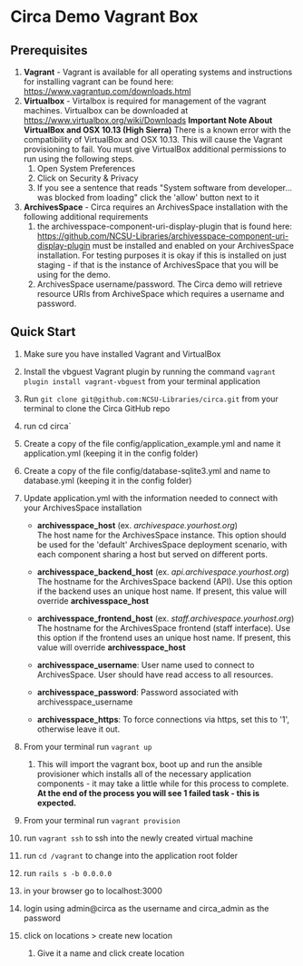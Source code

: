 # Circa Demo Vagrant Box

## Prerequisites
1. **Vagrant** - Vagrant is available for all operating systems and instructions for installing vagrant can be found here: https://www.vagrantup.com/downloads.html
2. **Virtualbox** - Virtalbox is required for management of the vagrant machines. Virtualbox can be downloaded at https://www.virtualbox.org/wiki/Downloads
   **Important Note About VirtualBox and OSX 10.13 (High Sierra)** There is a known error with the compatibility of VirtualBox and OSX 10.13. This will cause the Vagrant provisioning to fail. You must give VirtualBox additional permissions to run using the following steps.
      1. Open System Preferences
      2. Click on Security & Privacy
      3. If you see a sentence that reads "System software from developer... was blocked from loading" click the 'allow' button next to it
2. **ArchivesSpace** - Circa requires an ArchivesSpace installation with the following additional requirements
   1. the archivesspace-component-uri-display-plugin that is found here: https://github.com/NCSU-Libraries/archivesspace-component-uri-display-plugin must be installed and enabled on your ArchivesSpace installation. For testing purposes it is okay if this is installed on just staging - if that is the instance of ArchivesSpace that you will be using for the demo.
   2. ArchivesSpace username/password. The Circa demo will retrieve resource URIs from ArchiveSpace which requires a username and password.

## Quick Start

1. Make sure you have installed Vagrant and VirtualBox
2. Install the vbguest Vagrant plugin by running the command `vagrant plugin install vagrant-vbguest` from your terminal application
3. Run  `git clone git@github.com:NCSU-Libraries/circa.git` from your terminal to clone the Circa GitHub repo
4. run cd circa`
5. Create a copy of the file config/application_example.yml and name it application.yml (keeping it in the config folder)
6. Create a copy of the file config/database-sqlite3.yml and name to database.yml (keeping it in the config folder)
7. Update application.yml with the information needed to connect with your ArchivesSpace installation

     * **archivesspace_host** (ex. *archivespace.yourhost.org*)<br>
     The host name for the ArchivesSpace instance.
     This option should be used for the 'default' ArchivesSpace deployment scenario,
     with each component sharing a host but served on different ports.

     * **archivesspace_backend_host** (ex. *api.archivespace.yourhost.org*)<br>
     The hostname for the ArchivesSpace backend (API).
     Use this option if the backend uses an unique host name. If present, this value
     will override **archivesspace_host**

     * **archivesspace_frontend_host** (ex. *staff.archivespace.yourhost.org*)<br>
     The hostname for the ArchivesSpace frontend (staff interface).
     Use this option if the frontend uses an unique host name. If present, this value
     will override **archivesspace_host**

     * **archivesspace_username**: User name used to connect to ArchivesSpace.
     User should have read access to all resources.

     * **archivesspace_password**: Password associated with archivesspace_username

     * **archivesspace_https**: To force connections via https, set this to '1',
     otherwise leave it out.
8. From your terminal run `vagrant up`
   1. This will import the vagrant box, boot up and run the ansible provisioner which installs all of the necessary application components - it may take a little while for this process to complete. **At the end of the process you will see 1 failed task - this is expected.**

9. From your terminal run `vagrant provision`
10. run `vagrant ssh` to ssh into the newly created virtual machine
11. run `cd /vagrant` to change into the application root folder
12. run `rails s -b 0.0.0.0`
13. in your browser go to localhost:3000
14. login using admin@circa as the username and  circa_admin as the password
15. click on locations > create new location
    1. Give it a name and click create location
